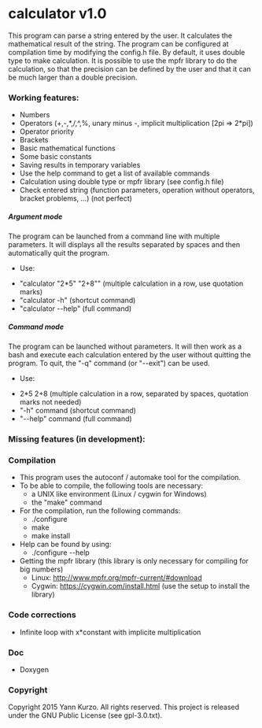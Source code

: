 
# calculator v1.0

This program can parse a string entered by the user. It calculates the mathematical result of the string. The program can be configured at compilation time by modifying the config.h file. By default, it uses double type to make calculation. It is possible to use the mpfr library to do the calculation, so that the precision can be defined by the user and that it can be much larger than a double precision.

### Working features:
- Numbers
- Operators (+,-,\*,/,^,%, unary minus -, implicit multiplication [2pi => 2\*pi])
- Operator priority
- Brackets
- Basic mathematical functions
- Some basic constants
- Saving results in temporary variables
- Use the help command to get a list of available commands
- Calculation using double type or mpfr library (see config.h file)
- Check entered string (function parameters, operation without operators, bracket problems, ...) (not perfect)

##### Argument mode
The program can be launched from a command line with multiple parameters. It will displays all the results separated by spaces and then automatically quit the program.
 - Use:
  * "calculator "2*5" "2+8"" (multiple calculation in a row, use quotation marks)
  * "calculator -h" (shortcut command)
  * "calculator --help" (full command)
 
##### Command mode
The program can be launched without parameters. It will then work as a bash and execute each calculation entered by the user without quitting the program. To quit, the "-q" command (or "--exit") can be used.
 - Use:
  * 2*5 2+8 (multiple calculation in a row, separated by spaces, quotation marks not needed)
  * "-h" command (shortcut command)
  * "--help" command (full command)

### Missing features (in development):

### Compilation
- This program uses the autoconf / automake tool for the compilation.
- To be able to compile, the following tools are necessary:
  * a UNIX like environment (Linux / cygwin for Windows)
  * the "make" command
- For the compilation, run the following commands:
  * ./configure
  * make
  * make install
- Help can be found by using:
  * ./configure --help
- Getting the mpfr library (this library is only necessary for compiling for big numbers)
  * Linux: http://www.mpfr.org/mpfr-current/#download
  * Cygwin: https://cygwin.com/install.html (use the setup to install the library)

### Code corrections
- Infinite loop with x*constant with implicite multiplication

### Doc
- Doxygen

### Copyright
Copyright 2015 Yann Kurzo. All rights reserved.
This project is released under the GNU Public License (see gpl-3.0.txt).
